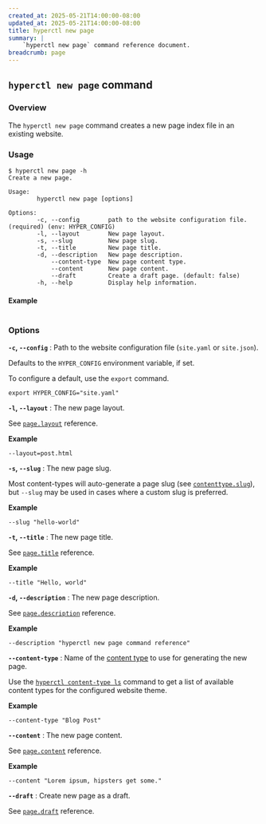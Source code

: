 ```yaml
---
created_at: 2025-05-21T14:00:00-08:00
updated_at: 2025-05-21T14:00:00-08:00
title: hyperctl new page
summary: |
    `hyperctl new page` command reference document.
breadcrumb: page
---
```


## `hyperctl new page` command

<auto-toc selectors='h3,h4,h5,h6,dl dt'></auto-toc>

### Overview

The `hyperctl new page` command creates a new page index file in an existing website.

### Usage

```plaintext
$ hyperctl new page -h
Create a new page.

Usage:
        hyperctl new page [options]

Options:
        -c, --config        path to the website configuration file. (required) (env: HYPER_CONFIG)
        -l, --layout        New page layout.
        -s, --slug          New page slug.
        -t, --title         New page title.
        -d, --description   New page description.
            --content-type  New page content type.
            --content       New page content.
            --draft         Create a draft page. (default: false)
        -h, --help          Display help information.
```

#### Example

```plaintext
```

### Options

**`-c`, `--config`**
: Path to the website configuration file (`site.yaml` or `site.json`).

  Defaults to the `HYPER_CONFIG` environment variable, if set.

  To configure a default, use the `export` command.

  ```plaintext
  export HYPER_CONFIG="site.yaml"
  ```

**`-l`, `--layout`**
: The new page layout.

  See [`page.layout`] reference.

  **Example**

  ```plaintext
  --layout=post.html
  ```

**`-s`, `--slug`**
: The new page slug.

  Most content-types will auto-generate a page slug (see [`contenttype.slug`]), but `--slug` may be used in cases where a custom slug is preferred.

  **Example**

  ```plaintext
  --slug "hello-world"
  ```

**`-t`, `--title`**
: The new page title.

  See [`page.title`] reference.

  **Example**

  ```plaintext
  --title "Hello, world"
  ```

**`-d`, `--description`**
: The new page description.

  See [`page.description`] reference.

  **Example**

  ```plaintext
  --description "hyperctl new page command reference"
  ```

**`--content-type`**
: Name of the [content type] to use for generating the new page.

  Use the [`hyperctl content-type ls`] command to get a list of available content types for the configured website theme.

  **Example**

  ```plaintext
  --content-type "Blog Post"
  ```

**`--content`**
: The new page content.

  See [`page.content`] reference.

  **Example**

  ```plaintext
  --content "Lorem ipsum, hipsters get some."
  ```

**`--draft`**
: Create new page as a draft.

  See [`page.draft`] reference.


<!-- Links -->
[content type]: /docs/reference/cms/content-types/
[`hyperctl content-type ls`]: /docs/reference/cli/commands/content-type/ls/
[`page.layout`]: /docs/reference/cms/page/#page-layout
[`page.title`]: /docs/reference/cms/page/#page-title
[`page.description`]: /docs/reference/cms/page/#page-description
[`page.content`]: /docs/reference/cms/page/#page-content
[`page.draft`]: /docs/reference/cms/page/#page-draft

[`contenttype.slug`]: /docs/reference/cms/content-types/#contenttype-slug

